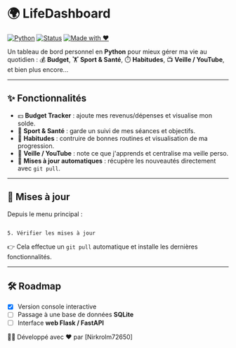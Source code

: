 # 🌍 LifeDashboard

[![Python](https://img.shields.io/badge/python-3.10+-blue.svg)](https://www.python.org/)
[![Status](https://img.shields.io/badge/status-active-success.svg)]()
[![Made with ❤️](https://img.shields.io/badge/made%20with-❤️-red)]()

Un tableau de bord personnel en **Python** pour mieux gérer ma vie au quotidien :
💰 **Budget**, 🏋️ **Sport & Santé**, ⏱️ **Habitudes**, 📺 **Veille / YouTube**, et bien plus encore...

---

## ✨ Fonctionnalités

- 💵 **Budget Tracker** : ajoute mes revenus/dépenses et visualise mon solde.
- 🏃 **Sport & Santé** : garde un suivi de mes séances et objectifs.
- 📆 **Habitudes** : contruire de bonnes routines et visualisation de ma progression.
- 🔎 **Veille / YouTube** : note ce que j'apprends et centralise ma veille perso.
- 🔄 **Mises à jour automatiques** : récupère les nouveautés directement avec `git pull`.

---

## 🔄 Mises à jour

Depuis le menu principal :

```

5. Vérifier les mises à jour

```

👉 Cela effectue un `git pull` automatique et installe les dernières fonctionnalités.

---

## 🛠️ Roadmap

- [x] Version console interactive
- [ ] Passage à une base de données **SQLite**
- [ ] Interface **web Flask / FastAPI**

👨‍💻 Développé avec ❤️ par \[Nirkrolm72650]

